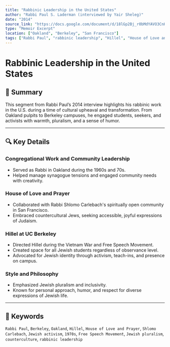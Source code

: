 ```yaml
---
title: "Rabbinic Leadership in the United States"
author: "Rabbi Paul S. Laderman (interviewed by Yair Sheleg)"
date: "2014"
source_link: "https://docs.google.com/document/d/18lGp2Bj_r0bMdYAVO3CnH9B6t0RFdREl/edit?usp=share_link&ouid=116172739222740275984&rtpof=true&sd=true"
type: "Memoir Excerpt"
location: ["Oakland", "Berkeley", "San Francisco"]
tags: ["Rabbi Paul", "rabbinic leadership", "Hillel", "House of Love and Prayer", "Berkeley", "Jewish activism", "1970s"]
---
```


# Rabbinic Leadership in the United States

## 📝 Summary
This segment from Rabbi Paul’s 2014 interview highlights his rabbinic work in the U.S. during a time of cultural upheaval and transformation. From Oakland pulpits to Berkeley campuses, he engaged students, seekers, and activists with warmth, pluralism, and a sense of humor.

---

## 🔍 Key Details

### Congregational Work and Community Leadership
- Served as Rabbi in Oakland during the 1960s and 70s.
- Helped manage synagogue tensions and engaged community needs with creativity.

### House of Love and Prayer
- Collaborated with Rabbi Shlomo Carlebach's spiritually open community in San Francisco.
- Embraced countercultural Jews, seeking accessible, joyful expressions of Judaism.

### Hillel at UC Berkeley
- Directed Hillel during the Vietnam War and Free Speech Movement.
- Created space for all Jewish students regardless of observance level.
- Advocated for Jewish identity through activism, teach-ins, and presence on campus.

### Style and Philosophy
- Emphasized Jewish pluralism and inclusivity.
- Known for personal approach, humor, and respect for diverse expressions of Jewish life.

---

## 🧠 Keywords
`Rabbi Paul`, `Berkeley`, `Oakland`, `Hillel`, `House of Love and Prayer`, `Shlomo Carlebach`, `Jewish activism`, `1970s`, `Free Speech Movement`, `Jewish pluralism`, `counterculture`, `rabbinic leadership`
